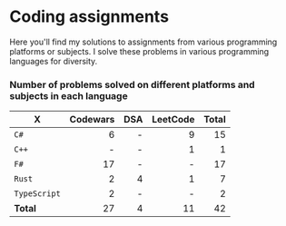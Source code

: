 # Coding assignments

Here you'll find my solutions to assignments from various programming platforms or subjects.
I solve these problems in various programming languages for diversity.

### Number of problems solved on different platforms and subjects in each language

| X | Codewars | DSA | LeetCode | Total |
| - |  -: | -: | -: | -: |
| `C#` | 6 | - | 9 | 15
| `C++` | - | - | 1 | 1
| `F#` | 17 | - | - | 17
| `Rust` | 2 | 4 | 1 | 7
| `TypeScript` | 2 | - | - | 2
| **Total** | 27 | 4 | 11 | 42 |